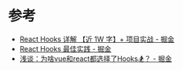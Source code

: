 
# 参考
- [React Hooks 详解 【近 1W 字】+ 项目实战 - 掘金](https://juejin.cn/post/6844903985338400782)
- [React Hooks 最佳实践 - 掘金](https://juejin.cn/post/6844904165500518414)
- [浅谈：为啥vue和react都选择了Hooks🏂？ - 掘金](https://juejin.cn/post/7066951709678895141)